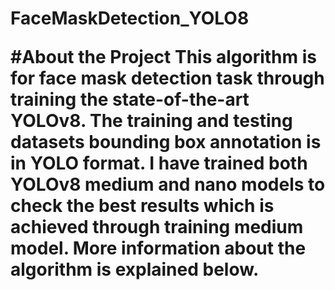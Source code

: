 <h1> FaceMaskDetection_YOLO8

#About the Project
This algorithm is for face mask detection task through training the state-of-the-art YOLOv8. The training and testing datasets bounding box annotation is in YOLO format. I have trained both YOLOv8 medium and nano models to check the best results which is achieved through training medium model. 
More information about the algorithm is explained below.
